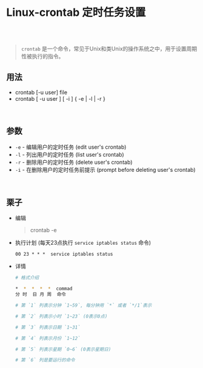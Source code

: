 # Linux-crontab 定时任务设置

</br>
</br>

> `crontab` 是一个命令，常见于Unix和类Unix的操作系统之中，用于设置周期性被执行的指令。

## 用法

- crontab [-u user] file
- crontab [ -u user ] [ -i ] { -e | -l | -r }

</br>

## 参数

- `-e` - 编辑用户的定时任务 (edit user's crontab)
- `-l` - 列出用户的定时任务 (list user's crontab)
- `-r` - 删除用户的定时任务 (delete user's crontab)
- `-i` - 在删除用户的定时任务前提示 (prompt before deleting user's crontab)

</br>

## 栗子

- 编辑

    > crontab -e

- 执行计划 (每天23点执行 `service iptables status` 命令)

    `00 23 * * *  service iptables status`

- 详情

    ```sh
    # 格式介绍

    *  *  *  *  *  commad
    分 时  日 月 周  命令

    # 第 `1` 列表示分钟 `1~59`, 每分钟用 `*` 或者 `*/1`表示

    # 第 `2` 列表示小时 `1~23` (0表示0点)

    # 第 `3` 列表示日期 `1~31`

    # 第 `4` 列表示月份 `1~12`

    # 第 `5` 列表示星期 `0~6` (0表示星期日)

    # 第 `6` 列是要运行的命令
    ```

</br>
</br>
